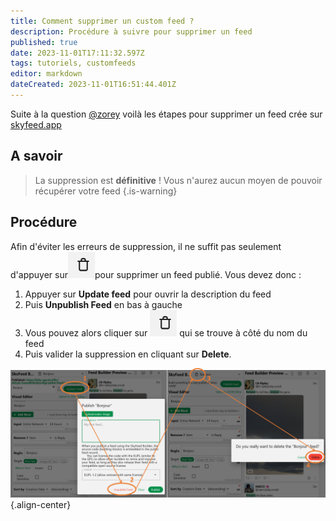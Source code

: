 ```yaml
---
title: Comment supprimer un custom feed ?
description: Procédure à suivre pour supprimer un feed 
published: true
date: 2023-11-01T17:11:32.597Z
tags: tutoriels, customfeeds
editor: markdown
dateCreated: 2023-11-01T16:51:44.401Z
---
```


Suite à la question [@zorey](https://bsky.app/profile/zorey.bsky.social/post/3kd4pz6mktf2p) voilà les étapes pour supprimer un feed crée sur [skyfeed.app](https://skyfeed.app)

## A savoir
> La suppression est **définitive** ! 
Vous n'aurez aucun moyen de pouvoir récupérer votre feed
{.is-warning}

## Procédure 
Afin d'éviter les erreurs de suppression, il ne suffit pas seulement d'appuyer sur![icone-poubelle-skyfeed.png](/captures/icone-poubelle-skyfeed.png)pour supprimer un feed publié. Vous devez donc : 
1. Appuyer sur **Update feed** pour ouvrir la description du feed
1. Puis **Unpublish Feed** en bas à gauche
1. Vous pouvez alors cliquer sur ![icone-poubelle-skyfeed.png](/captures/icone-poubelle-skyfeed.png) qui se trouve à côté du nom du feed
1. Puis valider la suppression en cliquant sur **Delete**.

![supprimer-feed.png](/captures/supprimer-feed.png){.align-center}










